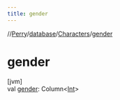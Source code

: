 ```yaml
---
title: gender
---
```

//[Perry](../../../index.html)/[database](../index.html)/[Characters](index.html)/[gender](gender.html)



# gender



[jvm]\
val [gender](gender.html): Column&lt;[Int](https://kotlinlang.org/api/latest/jvm/stdlib/kotlin/-int/index.html)&gt;




